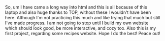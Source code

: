 So, um I have came a long way into html and this is all because of this laptop and also huge thanks to TOP, without these I wouldn't have been here. Although I'm not practicing this much and like trying that much but still I've made progress. I am not going to stop until I build my own website which should look good, be more interactive, and cozy too.
Also this is my first project, regarding some recipes website.
Hope I do the best!
Peace out!
